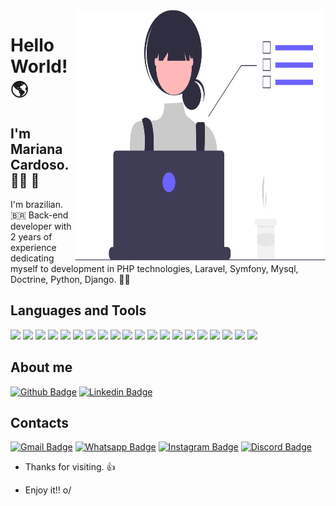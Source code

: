 <img align="right" width="400" height="400" src="undraw_Dev_focus_re_6iwt.svg">
 
# Hello World! :earth_americas: 
 
## I'm Mariana Cardoso. 🏳️‍🌈 🦄
I'm brazilian. 🇧🇷 
Back-end developer with 2 years of experience dedicating myself to development in PHP technologies, Laravel, Symfony, Mysql, Doctrine, Python, Django. 👩‍💻


## Languages and Tools

<code><img height="30" src="https://img.shields.io/badge/PHP-6959CD?style=for-the-badge&logo=php&logoColor=white"></code>
<code><img height="30" src="https://img.shields.io/badge/Symfony-000000?style=for-the-badge&logo=symfony&logoColor=white"></code>
<code><img height="30" src="https://img.shields.io/badge/laravel-fb503b?style=for-the-badge&logo=laravel&logoColor=white"></code>
<code><img height="30" src="https://img.shields.io/badge/doctrine-e57c49?style=for-the-badge&logo=doctrine&logoColor=white"></code>
<code><img height="30" src="https://img.shields.io/badge/Python-4682B4?style=for-the-badge&logo=python&logoColor=white"></code>
<code><img height="30" src="https://img.shields.io/badge/django-092e20?style=for-the-badge&logo=django&logoColor=white"></code>
<code><img height="30" src="https://img.shields.io/badge/JavaScript-F7DF1E?style=for-the-badge&logo=javascript&logoColor=black"></code>
<code><img height="30" src="https://img.shields.io/badge/Bootstrap-563D7C?style=for-the-badge&logo=bootstrap&logoColor=white"></code>
<code><img height="30" src="https://img.shields.io/badge/jQuery-0769AD?style=for-the-badge&logo=jquery&logoColor=white"></code>
<code><img height="30" src="https://img.shields.io/badge/React-20232A?style=for-the-badge&logo=react&logoColor=61DAFB"></code>
<code><img height="30" src="https://img.shields.io/badge/Nodejs-32CD32?style=for-the-badge&logo=node.js&logoColor=white"></code>
<code><img height="30" src="https://img.shields.io/badge/Mysql-4169E1?style=for-the-badge&logo=mysql&logoColor=white"></code>
<code><img height="30" src="https://img.shields.io/badge/Git-F05032?style=for-the-badge&logo=git&logoColor=white"></code>
<code><img height="30" src="https://img.shields.io/badge/Gitflow-FF4500?style=for-the-badge&logo=git&logoColor=white"></code>
<code><img height="30" src="https://img.shields.io/badge/Debian-A81D33?style=for-the-badge&logo=debian&logoColor=white"></code>
<code><img height="30" src="https://img.shields.io/badge/Ubuntu-C71585?style=for-the-badge&logo=ubuntu&logoColor=white"></code>
<code><img height="30" src="https://img.shields.io/badge/Linux-FCC624?style=for-the-badge&logo=linux&logoColor=black"></code>
<code><img height="30" src="https://img.shields.io/badge/Visual_Studio_Code-0078D4?style=for-the-badge&logo=visual%20studio%20code&logoColor=white"></code>
<code><img height="30" src="https://img.shields.io/badge/Visual_Studio-5C2D91?style=for-the-badge&logo=visual%20studio&logoColor=white"></code>
<code><img height="30" src="https://img.shields.io/badge/Wordpress-21759B?style=for-the-badge&logo=wordpress&logoColor=white"></code>


 
## About me 
[![Github Badge](https://img.shields.io/badge/GitHub-100000?style=for-the-badge&logo=github&logoColor=white)](https://github.com/carbarrosmari)
[![Linkedin Badge](https://img.shields.io/badge/LinkedIn-0077B5?style=for-the-badge&logo=linkedin&logoColor=white)](https://www.linkedin.com/in/marianacbarros/)

## Contacts
[![Gmail Badge](https://img.shields.io/badge/Gmail-D14836?style=for-the-badge&logo=gmail&logoColor=white)](mailto:mariana.cbarros16@gmail.com)
[![Whatsapp Badge](https://img.shields.io/badge/WhatsApp-25D366?style=for-the-badge&logo=whatsapp&logoColor=white)](https://api.whatsapp.com/send?phone=5582981132609)
[![Instagram Badge](https://img.shields.io/badge/Instagram-E4405F?style=for-the-badge&logo=instagram&logoColor=white)](https://www.instagram.com/_carbarrosmari/)
[![Discord Badge](https://img.shields.io/badge/Discord-7289DA?style=for-the-badge&logo=discord&logoColor=white)](https://discord.com/channels/carbarrosmariana#8471)

 


<!-- [![carbarrosmari GitHub stats](https://github-readme-stats.vercel.app/api?username=carbarrosmari)](https://github.com/carbarrosmari/github-readme-stats) -->

- Thanks for visiting. 👍
 
- Enjoy it!! o/
